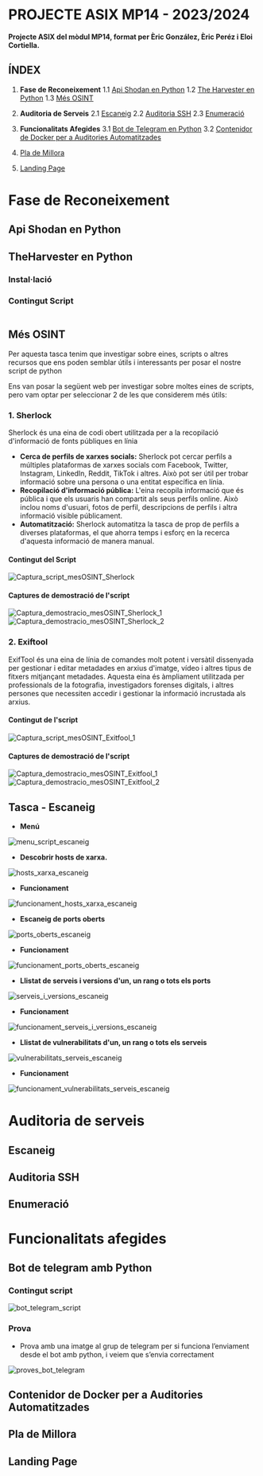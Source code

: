 # PROJECTE ASIX MP14 - 2023/2024

**Projecte ASIX del mòdul MP14, format per Èric González, Èric Peréz i Eloi Cortiella.**

## ÍNDEX

1. **Fase de Reconeixement**
   1.1 [Api Shodan en Python](#api-shodan-en-python)
   1.2 [The Harvester en Python](#theharvester-en-python)
   1.3 [Més OSINT](#més-osint)

2. **Auditoria de Serveis**
   2.1 [Escaneig](#escaneig)
   2.2 [Auditoria SSH](#auditoria-ssh)
   2.3 [Enumeració](#enumeració)

3. **Funcionalitats Afegides**
   3.1 [Bot de Telegram en Python](#bot-de-telegram-amb-python)
   3.2 [Contenidor de Docker per a Auditories Automatitzades](#contenidor-de-docker-per-a-auditories-automatitzades)

4. [Pla de Millora](#pla-de-millora)

5. [Landing Page](#landing-page)

# Fase de Reconeixement

## Api Shodan en Python

## TheHarvester en Python

### Instal·lació

### Contingut Script

```

```

## Més OSINT

Per aquesta tasca tenim que investigar sobre eines, scripts o altres recursos que ens poden semblar útils i interessants per posar el nostre script de python

Ens van posar la següent web per investigar sobre moltes eines de scripts, pero vam optar per seleccionar 2 de les que considerem més útils:

### 1. **Sherlock**

Sherlock és una eina de codi obert utilitzada per a la recopilació d'informació de fonts públiques en línia

- **Cerca de perfils de xarxes socials:** Sherlock pot cercar perfils a múltiples plataformas de xarxes socials com Facebook, Twitter, Instagram, LinkedIn, Reddit, TikTok i altres. Això pot ser útil per trobar informació sobre una persona o una entitat específica en línia.
- **Recopilació d'informació pública:** L'eina recopila informació que és pública i que els usuaris han compartit als seus perfils online. Això inclou noms d'usuari, fotos de perfil, descripcions de perfils i altra informació visible públicament.
- **Automatització:** Sherlock automatitza la tasca de prop de perfils a diverses plataformas, el que ahorra temps i esforç en la recerca d'aquesta informació de manera manual.

#### Contingut del Script
![Captura_script_mesOSINT_Sherlock](/Documentacio/img/Selecció_1153.png)

#### Captures de demostració de l'script
![Captura_demostracio_mesOSINT_Sherlock_1](/Documentacio/img/Selecció_1155.png)
![Captura_demostracio_mesOSINT_Sherlock_2](/Documentacio/img/Selecció_1157.png)

### 2. **Exiftool**
ExifTool és una eina de línia de comandes molt potent i versàtil dissenyada per gestionar i editar metadades en arxius d'imatge, vídeo i altres tipus de fitxers mitjançant metadades. Aquesta eina és àmpliament utilitzada per professionals de la fotografia, investigadors forenses digitals, i altres persones que necessiten accedir i gestionar la informació incrustada als arxius.

#### Contingut de l'script

![Captura_script_mesOSINT_Exitfool_1](/Documentacio/img/Selecció_4125.png)

#### Captures de demostració de l'script

![Captura_demostracio_mesOSINT_Exitfool_1](/Documentacio/img/Selecció_1158.png)
![Captura_demostracio_mesOSINT_Exitfool_2](/Documentacio/img/Selecció_1159.png)

## Tasca - Escaneig

- **Menú**

![menu_script_escaneig](/Documentacio/img/Selecció_1160.png)

- **Descobrir hosts de xarxa.**

![hosts_xarxa_escaneig](/Documentacio/img/Selecció_1161.png)

- **Funcionament**

![funcionament_hosts_xarxa_escaneig](/Documentacio/img/Selecció_1162.png)

- **Escaneig de ports oberts**

![ports_oberts_escaneig](/Documentacio/img/Selecció_1163.png)

- **Funcionament**

![funcionament_ports_oberts_escaneig](/Documentacio/img/Selecció_1164.png)

- **Llistat de serveis i versions d'un, un rang o tots els ports**

![serveis_i_versions_escaneig](/Documentacio/img/Selecció_1165.png)

- **Funcionament**

![funcionament_serveis_i_versions_escaneig](/Documentacio/img/Selecció_1166.png)

- **Llistat de vulnerabilitats d'un, un rang o tots els serveis**

![vulnerabilitats_serveis_escaneig](/Documentacio/img/Selecció_1167.png)

- **Funcionament**

![funcionament_vulnerabilitats_serveis_escaneig](/Documentacio/img/Selecció_1168.png)


# Auditoria de serveis

## Escaneig

## Auditoria SSH

## Enumeració

# Funcionalitats afegides

## Bot de telegram amb Python

### Contingut script

![bot_telegram_script](/Documentacio/img/Selecció_1170.png)


### Prova
- Prova amb una imatge al grup de telegram per si funciona l’enviament desde el bot amb python, i veiem que s’envia correctament

![proves_bot_telegram](/Documentacio/img/Selecció_1171.png)

## Contenidor de Docker per a Auditories Automatitzades

## Pla de Millora

## Landing Page